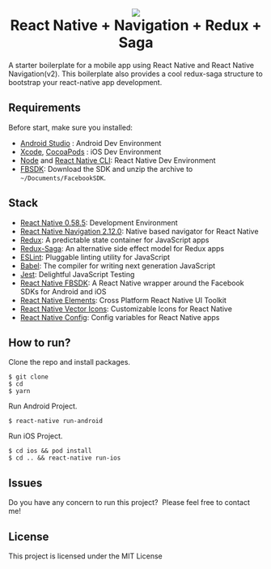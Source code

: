 <h1 align="center">
  <img src="logo.png"/><br>
  React Native + Navigation + Redux + Saga
</h1>

A starter boilerplate for a mobile app using React Native and React Native Navigation(v2). This boilerplate also provides a cool redux-saga structure to bootstrap your react-native app development.

<!-- ## Screenshots -->

<!-- <img src="https://user-images.githubusercontent.com/17483938/51156806-e7c9f480-1885-11e9-8b4e-f079f7200da5.png" /> -->
<!-- <br> -->

## Requirements
Before start, make sure you installed:
- [Android Studio](https://developer.android.com/studio/index.html) : Android Dev Environment
- [Xcode](https://developer.apple.com/xcode/), [CocoaPods](https://cocoapods.org/) : iOS Dev Environment
- [Node](https://nodejs.org) and [React Native CLI](http://facebook.github.io/react-native/docs/getting-started.html): React Native Dev Environment
- [FBSDK](https://origincache.facebook.com/developers/resources/?id=facebook-ios-sdk-current.zip): Download the SDK and unzip the archive to `~/Documents/FacebookSDK`.

## Stack
- [React Native 0.58.5](https://facebook.github.io/react-native/): Development Environment
- [React Native Navigation 2.12.0](https://github.com/wix/react-native-navigation): Native based navigator for React Native
- [Redux](http://redux.js.org/): A predictable state container for JavaScript apps
- [Redux-Saga](https://redux-saga.js.org/docs/api/): An alternative side effect model for Redux apps
- [ESLint](https://eslint.org/): Pluggable linting utility for JavaScript
- [Babel](http://babeljs.io/): The compiler for writing next generation JavaScript
- [Jest](https://jestjs.io/): Delightful JavaScript Testing
- [React Native FBSDK](https://github.com/facebook/react-native-fbsdk): A React Native wrapper around the Facebook SDKs for Android and iOS
- [React Native Elements](https://react-native-training.github.io/react-native-elements/): Cross Platform React Native UI Toolkit
- [React Native Vector Icons](https://oblador.github.io/react-native-vector-icons/): Customizable Icons for React Native
- [React Native Config](https://github.com/luggit/react-native-config): Config variables for React Native apps

## How to run?

Clone the repo and install packages.
```shell
$ git clone
$ cd
$ yarn
```

Run Android Project.
```shell
$ react-native run-android
```

Run iOS Project.
```shell
$ cd ios && pod install
$ cd .. && react-native run-ios
```

## Issues

Do you have any concern to run this project?&nbsp;&nbsp;Please feel free to contact me!

## License

This project is licensed under the MIT License


